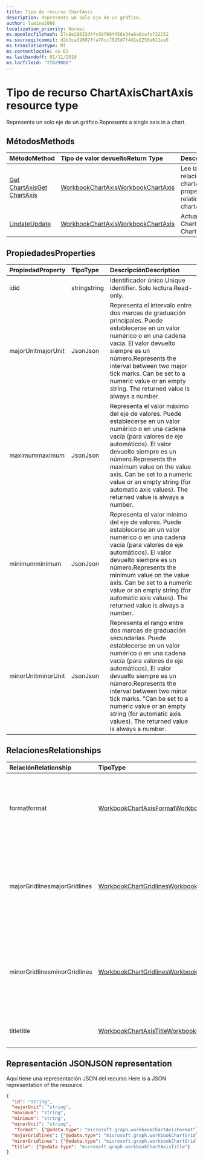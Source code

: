 ```yaml
---
title: Tipo de recurso ChartAxis
description: Representa un solo eje de un gráfico.
author: lumine2008
localization_priority: Normal
ms.openlocfilehash: 57c8e28633d4fc60f60f456e34a6a0cafef22252
ms.sourcegitcommit: d2b3ca32602ffa76cc7925d7f4d1e2258e611ea5
ms.translationtype: MT
ms.contentlocale: es-ES
ms.lasthandoff: 01/11/2019
ms.locfileid: "27829088"
---
```

# <a name="chartaxis-resource-type"></a><span data-ttu-id="efa50-103">Tipo de recurso ChartAxis</span><span class="sxs-lookup"><span data-stu-id="efa50-103">ChartAxis resource type</span></span>

<span data-ttu-id="efa50-104">Representa un solo eje de un gráfico.</span><span class="sxs-lookup"><span data-stu-id="efa50-104">Represents a single axis in a chart.</span></span>


## <a name="methods"></a><span data-ttu-id="efa50-105">Métodos</span><span class="sxs-lookup"><span data-stu-id="efa50-105">Methods</span></span>

| <span data-ttu-id="efa50-106">Método</span><span class="sxs-lookup"><span data-stu-id="efa50-106">Method</span></span>           | <span data-ttu-id="efa50-107">Tipo de valor devuelto</span><span class="sxs-lookup"><span data-stu-id="efa50-107">Return Type</span></span>    |<span data-ttu-id="efa50-108">Descripción</span><span class="sxs-lookup"><span data-stu-id="efa50-108">Description</span></span>|
|:---------------|:--------|:----------|
|[<span data-ttu-id="efa50-109">Get ChartAxis</span><span class="sxs-lookup"><span data-stu-id="efa50-109">Get ChartAxis</span></span>](../api/chartaxis-get.md) | [<span data-ttu-id="efa50-110">WorkbookChartAxis</span><span class="sxs-lookup"><span data-stu-id="efa50-110">WorkbookChartAxis</span></span>](chartaxis.md) |<span data-ttu-id="efa50-111">Lee las propiedades y relaciones del objeto chartAxis.</span><span class="sxs-lookup"><span data-stu-id="efa50-111">Read properties and relationships of chartAxis object.</span></span>|
|[<span data-ttu-id="efa50-112">Update</span><span class="sxs-lookup"><span data-stu-id="efa50-112">Update</span></span>](../api/chartaxis-update.md) | [<span data-ttu-id="efa50-113">WorkbookChartAxis</span><span class="sxs-lookup"><span data-stu-id="efa50-113">WorkbookChartAxis</span></span>](chartaxis.md)   |<span data-ttu-id="efa50-114">Actualiza el objeto ChartAxis.</span><span class="sxs-lookup"><span data-stu-id="efa50-114">Update ChartAxis object.</span></span> |

## <a name="properties"></a><span data-ttu-id="efa50-115">Propiedades</span><span class="sxs-lookup"><span data-stu-id="efa50-115">Properties</span></span>
| <span data-ttu-id="efa50-116">Propiedad</span><span class="sxs-lookup"><span data-stu-id="efa50-116">Property</span></span>     | <span data-ttu-id="efa50-117">Tipo</span><span class="sxs-lookup"><span data-stu-id="efa50-117">Type</span></span>   |<span data-ttu-id="efa50-118">Descripción</span><span class="sxs-lookup"><span data-stu-id="efa50-118">Description</span></span>|
|:---------------|:--------|:----------|
| <span data-ttu-id="efa50-119">id</span><span class="sxs-lookup"><span data-stu-id="efa50-119">id</span></span>       |<span data-ttu-id="efa50-120">string</span><span class="sxs-lookup"><span data-stu-id="efa50-120">string</span></span>   | <span data-ttu-id="efa50-121">Identificador único.</span><span class="sxs-lookup"><span data-stu-id="efa50-121">Unique identifier.</span></span> <span data-ttu-id="efa50-122">Solo lectura.</span><span class="sxs-lookup"><span data-stu-id="efa50-122">Read-only.</span></span>|
|<span data-ttu-id="efa50-123">majorUnit</span><span class="sxs-lookup"><span data-stu-id="efa50-123">majorUnit</span></span>|<span data-ttu-id="efa50-124">Json</span><span class="sxs-lookup"><span data-stu-id="efa50-124">Json</span></span>|<span data-ttu-id="efa50-p102">Representa el intervalo entre dos marcas de graduación principales. Puede establecerse en un valor numérico o en una cadena vacía.  El valor devuelto siempre es un número.</span><span class="sxs-lookup"><span data-stu-id="efa50-p102">Represents the interval between two major tick marks. Can be set to a numeric value or an empty string.  The returned value is always a number.</span></span>|
|<span data-ttu-id="efa50-128">maximum</span><span class="sxs-lookup"><span data-stu-id="efa50-128">maximum</span></span>|<span data-ttu-id="efa50-129">Json</span><span class="sxs-lookup"><span data-stu-id="efa50-129">Json</span></span>|<span data-ttu-id="efa50-p103">Representa el valor máximo del eje de valores.  Puede establecerse en un valor numérico o en una cadena vacía (para valores de eje automáticos).  El valor devuelto siempre es un número.</span><span class="sxs-lookup"><span data-stu-id="efa50-p103">Represents the maximum value on the value axis.  Can be set to a numeric value or an empty string (for automatic axis values).  The returned value is always a number.</span></span>|
|<span data-ttu-id="efa50-133">minimum</span><span class="sxs-lookup"><span data-stu-id="efa50-133">minimum</span></span>|<span data-ttu-id="efa50-134">Json</span><span class="sxs-lookup"><span data-stu-id="efa50-134">Json</span></span>|<span data-ttu-id="efa50-p104">Representa el valor mínimo del eje de valores. Puede establecerse en un valor numérico o en una cadena vacía (para valores de eje automáticos). El valor devuelto siempre es un número.</span><span class="sxs-lookup"><span data-stu-id="efa50-p104">Represents the minimum value on the value axis. Can be set to a numeric value or an empty string (for automatic axis values).  The returned value is always a number.</span></span>|
|<span data-ttu-id="efa50-138">minorUnit</span><span class="sxs-lookup"><span data-stu-id="efa50-138">minorUnit</span></span>|<span data-ttu-id="efa50-139">Json</span><span class="sxs-lookup"><span data-stu-id="efa50-139">Json</span></span>|<span data-ttu-id="efa50-p105">Representa el rango entre dos marcas de graduación secundarias. Puede establecerse en un valor numérico o en una cadena vacía (para valores de eje automáticos). El valor devuelto siempre es un número.</span><span class="sxs-lookup"><span data-stu-id="efa50-p105">Represents the interval between two minor tick marks. "Can be set to a numeric value or an empty string (for automatic axis values). The returned value is always a number.</span></span>|

## <a name="relationships"></a><span data-ttu-id="efa50-143">Relaciones</span><span class="sxs-lookup"><span data-stu-id="efa50-143">Relationships</span></span>
| <span data-ttu-id="efa50-144">Relación</span><span class="sxs-lookup"><span data-stu-id="efa50-144">Relationship</span></span> | <span data-ttu-id="efa50-145">Tipo</span><span class="sxs-lookup"><span data-stu-id="efa50-145">Type</span></span>   |<span data-ttu-id="efa50-146">Descripción</span><span class="sxs-lookup"><span data-stu-id="efa50-146">Description</span></span>|
|:---------------|:--------|:----------|
|<span data-ttu-id="efa50-147">format</span><span class="sxs-lookup"><span data-stu-id="efa50-147">format</span></span>|[<span data-ttu-id="efa50-148">WorkbookChartAxisFormat</span><span class="sxs-lookup"><span data-stu-id="efa50-148">WorkbookChartAxisFormat</span></span>](chartaxisformat.md)|<span data-ttu-id="efa50-p106">Representa el formato de un objeto de gráfico, que incluye el formato de línea y de fuente. Solo lectura.</span><span class="sxs-lookup"><span data-stu-id="efa50-p106">Represents the formatting of a chart object, which includes line and font formatting. Read-only.</span></span>|
|<span data-ttu-id="efa50-151">majorGridlines</span><span class="sxs-lookup"><span data-stu-id="efa50-151">majorGridlines</span></span>|[<span data-ttu-id="efa50-152">WorkbookChartGridlines</span><span class="sxs-lookup"><span data-stu-id="efa50-152">WorkbookChartGridlines</span></span>](chartgridlines.md)|<span data-ttu-id="efa50-p107">Devuelve un objeto de línea de cuadrícula que representa las líneas de cuadrícula principales del eje especificado. Solo lectura.</span><span class="sxs-lookup"><span data-stu-id="efa50-p107">Returns a gridlines object that represents the major gridlines for the specified axis. Read-only.</span></span>|
|<span data-ttu-id="efa50-155">minorGridlines</span><span class="sxs-lookup"><span data-stu-id="efa50-155">minorGridlines</span></span>|[<span data-ttu-id="efa50-156">WorkbookChartGridlines</span><span class="sxs-lookup"><span data-stu-id="efa50-156">WorkbookChartGridlines</span></span>](chartgridlines.md)|<span data-ttu-id="efa50-p108">Devuelve un objeto de línea de cuadrícula que representa las líneas de cuadrícula secundarias del eje especificado. Solo lectura.</span><span class="sxs-lookup"><span data-stu-id="efa50-p108">Returns a Gridlines object that represents the minor gridlines for the specified axis. Read-only.</span></span>|
|<span data-ttu-id="efa50-159">title</span><span class="sxs-lookup"><span data-stu-id="efa50-159">title</span></span>|[<span data-ttu-id="efa50-160">WorkbookChartAxisTitle</span><span class="sxs-lookup"><span data-stu-id="efa50-160">WorkbookChartAxisTitle</span></span>](chartaxistitle.md)|<span data-ttu-id="efa50-p109">Representa el título del eje. Solo lectura.</span><span class="sxs-lookup"><span data-stu-id="efa50-p109">Represents the axis title. Read-only.</span></span>|

## <a name="json-representation"></a><span data-ttu-id="efa50-163">Representación JSON</span><span class="sxs-lookup"><span data-stu-id="efa50-163">JSON representation</span></span>

<span data-ttu-id="efa50-164">Aquí tiene una representación JSON del recurso.</span><span class="sxs-lookup"><span data-stu-id="efa50-164">Here is a JSON representation of the resource.</span></span>

<!--{
  "blockType": "resource",
  "optionalProperties": [],
  "keyProperty": "id",
  "baseType": "microsoft.graph.entity",
  "@odata.type": "microsoft.graph.workbookChartAxis"
}-->

```json
{
  "id": "string",
  "majorUnit": "string",
  "maximum": "string",
  "minimum": "string",
  "minorUnit": "string",
   "format": {"@odata.type": "microsoft.graph.workbookChartAxisFormat"},
  "majorGridlines": {"@odata.type": "microsoft.graph.workbookChartGridlines"},
  "minorGridlines": {"@odata.type": "microsoft.graph.workbookChartGridlines"},
  "title": {"@odata.type": "microsoft.graph.workbookChartAxisTitle"}
}

```

<!-- uuid: 8fcb5dbc-d5aa-4681-8e31-b001d5168d79
2015-10-25 14:57:30 UTC -->
<!-- {
  "type": "#page.annotation",
  "description": "ChartAxis resource",
  "keywords": "",
  "section": "documentation",
  "tocPath": ""
}-->
